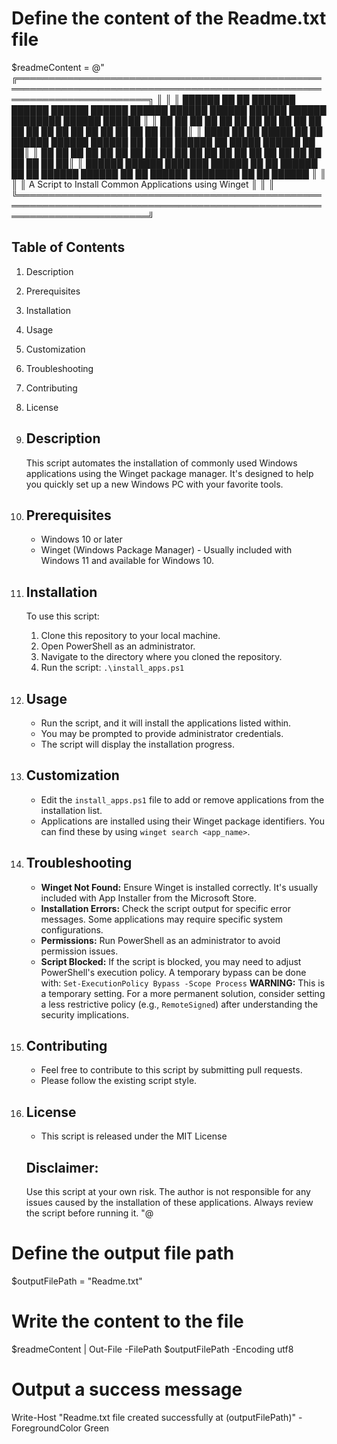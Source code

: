 # Define the content of the Readme.txt file
$readmeContent = @"
╔═════════════════════════════════════════════════════════════════════════════════════════════════════════════════════════╗
║                                                                                                                     ║
║  ██████  ██    ██ ███████ ██████  ██████  ██████  ██████   ██████  ██████  ██████   ██████  ████████ ██████   ██████ ║
║  ██      ██    ██ ██      ██    ██ ██   ██ ██   ██ ██   ██  ██      ██    ██ ██   ██  ██      ██        ██   ██ ██    ██║
║  ████    ██    ██ █████   ██    ██ ██████  ██████  ██████   ██      ██    ██ ██████  ██      █████      ██████  ██    ██║
║  ██      ██    ██ ██      ██    ██ ██   ██ ██   ██ ██   ██  ██      ██    ██ ██   ██  ██      ██        ██   ██ ██    ██║
║  ██████   ██████  ███████ ██████  ██   ██ ██████  ██   ██  ██████  ██████  ██   ██  ██████  ████████ ██   ██  ██████ ║
║                                                                                                                     ║
║  A Script to Install Common Applications using Winget                                                                ║
║                                                                                                                     ║
╚═════════════════════════════════════════════════════════════════════════════════════════════════════════════════════════╝

Table of Contents
-----------------
1.  Description
2.  Prerequisites
3.  Installation
4.  Usage
5.  Customization
6.  Troubleshooting
7.  Contributing
8.  License

1.  Description
    ------------
    This script automates the installation of commonly used Windows applications using the Winget package manager.  It's designed to help you quickly set up a new Windows PC with your favorite tools.

2.  Prerequisites
    -------------
    -   Windows 10 or later
    -   Winget (Windows Package Manager) -  Usually included with Windows 11 and available for Windows 10.

3.  Installation
    ----------
    To use this script:

    1.  Clone this repository to your local machine.
    2.  Open PowerShell as an administrator.
    3.  Navigate to the directory where you cloned the repository.
    4.  Run the script: `.\install_apps.ps1`

4.  Usage
    -----
    -   Run the script, and it will install the applications listed within.
    -   You may be prompted to provide administrator credentials.
    -   The script will display the installation progress.

5.  Customization
    -----------
    -   Edit the `install_apps.ps1` file to add or remove applications from the installation list.
    -   Applications are installed using their Winget package identifiers.  You can find these by using `winget search <app_name>`.

6.  Troubleshooting
    ---------------
    -   **Winget Not Found:** Ensure Winget is installed correctly.  It's usually included with App Installer from the Microsoft Store.
    -   **Installation Errors:** Check the script output for specific error messages.  Some applications may require specific system configurations.
    -   **Permissions:** Run PowerShell as an administrator to avoid permission issues.
    -   **Script Blocked:** If the script is blocked, you may need to adjust PowerShell's execution policy.  A temporary bypass can be done with:
        `Set-ExecutionPolicy Bypass -Scope Process`
        **WARNING:** This is a temporary setting.  For a more permanent solution, consider setting a less restrictive policy (e.g., `RemoteSigned`) after understanding the security implications.

7.  Contributing
    ------------
    -   Feel free to contribute to this script by submitting pull requests.
    -   Please follow the existing script style.

8.  License
    -------
    -   This script is released under the MIT License
    
    Disclaimer:
    -----------
    Use this script at your own risk.  The author is not responsible for any issues caused by the installation of these applications.  Always review the script before running it.
"@

# Define the output file path
$outputFilePath = "Readme.txt"

# Write the content to the file
$readmeContent | Out-File -FilePath $outputFilePath -Encoding utf8

# Output a success message
Write-Host "Readme.txt file created successfully at $($outputFilePath)" -ForegroundColor Green
